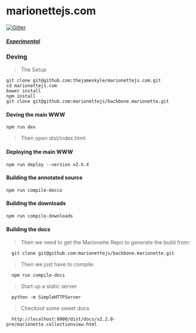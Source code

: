 marionettejs.com
================

[![Gitter](https://badges.gitter.im/Join%20Chat.svg)](https://gitter.im/marionettejs/marionettejs.com?utm_source=badge&utm_medium=badge&utm_campaign=pr-badge&utm_content=badge)

##### [Experimental](http://marionettejs.github.io/marionettejs.com/)

### Deving

> The Setup

    git clone git@github.com:thejameskyle/marionettejs.com.git
    cd marionettejs.com
    bower install
    npm install
    git clone git@github.com:marionettejs/backbone.marionette.git

#### Deving the main WWW

    npm run dev

> Then open dist/index.html

#### Deploying the main WWW

    npm run deploy --version v2.X.X

#### Building the annotated source

    npm run compile-docco

#### Building the downloads

    npm run compile-downloads

#### Building the docs

  > Then we need to get the Marionette Repo to generate the build from:

      git clone git@github.com:marionettejs/backbone.marionette.git

  > Then we just have to compile:

      npm run compile-docs

  > Start up a static server

      python -m SimpleHTTPServer

  > Checkout some sweet docs

      http://localhost:8000/dist/docs/v2.2.0-pre/marionette.collectionview.html
